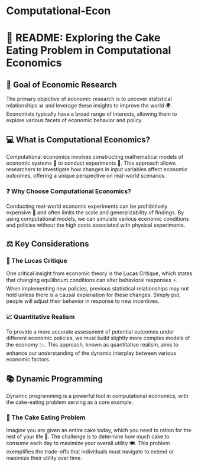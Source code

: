 # Computational-Econ

# 🎂 README: Exploring the Cake Eating Problem in Computational Economics

## 🎯 Goal of Economic Research
The primary objective of economic research is to uncover statistical relationships 📊 and leverage these insights to improve the world 🌍. Economists typically have a broad range of interests, allowing them to explore various facets of economic behavior and policy.

## 💻 What is Computational Economics?
Computational economics involves constructing mathematical models of economic systems 🧮 to conduct experiments 🔬. This approach allows researchers to investigate how changes in input variables affect economic outcomes, offering a unique perspective on real-world scenarios.

### ❓ Why Choose Computational Economics?
Conducting real-world economic experiments can be prohibitively expensive 💸 and often limits the scale and generalizability of findings. By using computational models, we can simulate various economic conditions and policies without the high costs associated with physical experiments.

## ⚖️ Key Considerations
### 🔄 The Lucas Critique
One critical insight from economic theory is the Lucas Critique, which states that changing equilibrium conditions can alter behavioral responses ⚡. When implementing new policies, previous statistical relationships may not hold unless there is a causal explanation for these changes. Simply put, people will adjust their behavior in response to new incentives.

### 📈 Quantitative Realism
To provide a more accurate assessment of potential outcomes under different economic policies, we must build slightly more complex models of the economy 📉. This approach, known as quantitative realism, aims to enhance our understanding of the dynamic interplay between various economic factors.

## 📚 Dynamic Programming
Dynamic programming is a powerful tool in computational economics, with the cake-eating problem serving as a core example. 

### 🍰 The Cake Eating Problem
Imagine you are given an entire cake today, which you need to ration for the rest of your life 🎉. The challenge is to determine how much cake to consume each day to maximize your overall utility 🍽️. This problem exemplifies the trade-offs that individuals must navigate to extend or maximize their utility over time.
